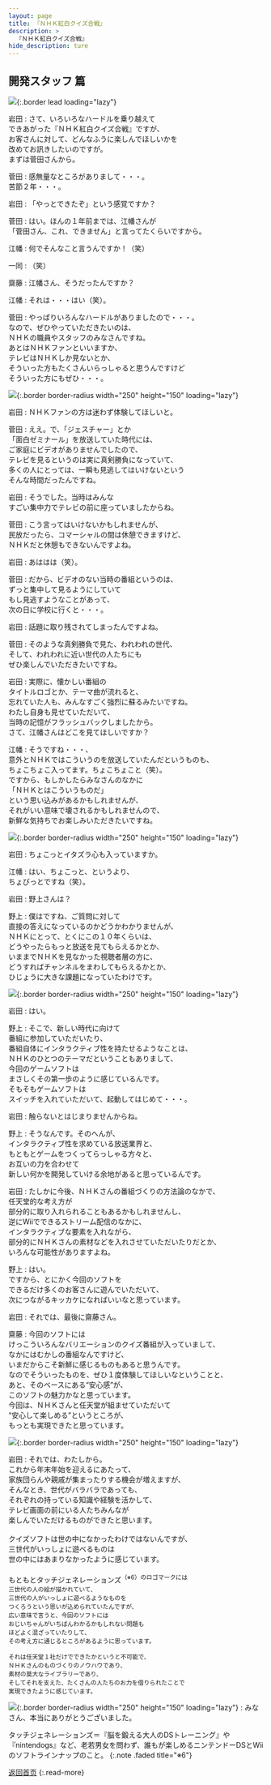 ```yaml
---
layout: page
title: 『ＮＨＫ紅白クイズ合戦』
description: >
  『ＮＨＫ紅白クイズ合戦』
hide_description: ture
---
```


## 開発スタッフ 篇

![](/interviews/jp/wii/rqij/vol2/img/mainvisual5.jpg){:.border lead loading="lazy"}

岩田
: さて、いろいろなハードルを乗り越えて<br>できあがった『ＮＨＫ紅白クイズ合戦』ですが、<br>お客さんに対して、どんなふうに楽しんでほしいかを<br>改めてお訊きしたいのですが。<br>まずは菅田さんから。

菅田
: 感無量なところがありまして・・・。<br>苦節２年・・・。

岩田
: 「やっとできたぞ」という感覚ですか？

菅田
: はい。ほんの１年前までは、江幡さんが<br>「菅田さん、これ、できません」と言ってたくらいですから。

江幡
: 何でそんなこと言うんですか！（笑）

一同
: （笑）

齋藤
: 江幡さん、そうだったんですか？

江幡
: それは・・・はい（笑）。

菅田
: やっぱりいろんなハードルがありましたので・・・。<br>なので、ぜひやっていただきたいのは、<br>ＮＨＫの職員やスタッフのみなさんですね。<br>あとはＮＨＫファンといいますか、<br>テレビはＮＨＫしか見ないとか、<br>そういった方もたくさんいらっしゃると思うんですけど<br>そういった方にもぜひ・・・。

![](/interviews/jp/wii/rqij/vol2/img/photo12.jpg){:.border border-radius width="250" height="150" loading="lazy"}

岩田
: ＮＨＫファンの方は迷わず体験してほしいと。

菅田
: ええ。で、「ジェスチャー」とか<br>「面白ゼミナール」を放送していた時代には、<br>ご家庭にビデオがありませんでしたので、<br>テレビを見るというのは実に真剣勝負になっていて、<br>多くの人にとっては、一瞬も見逃してはいけないという<br>そんな時間だったんですね。

岩田
: そうでした。当時はみんな<br>すごい集中力でテレビの前に座っていましたからね。

菅田
: こう言ってはいけないかもしれませんが、<br>民放だったら、コマーシャルの間は休憩できますけど、<br>ＮＨＫだと休憩もできないんですよね。

岩田
: あははは（笑）。

菅田
: だから、ビデオのない当時の番組というのは、<br>ずっと集中して見るようにしていて<br>もし見逃すようなことがあって、<br>次の日に学校に行くと・・・。

岩田
: 話題に取り残されてしまったんですよね。

菅田
: そのような真剣勝負で見た、われわれの世代、<br>そして、われわれに近い世代の人たちにも<br>ぜひ楽しんでいただきたいですね。

岩田
: 実際に、懐かしい番組の<br>タイトルロゴとか、テーマ曲が流れると、<br>忘れていた人も、みんなすごく強烈に蘇るみたいですね。<br>わたし自身も見せていただいて、<br>当時の記憶がフラッシュバックしましたから。<br>さて、江幡さんはどこを見てほしいですか？

江幡
: そうですね・・・、<br>意外とＮＨＫではこういうのを放送していたんだというものも、<br>ちょこちょこ入ってます。ちょこちょこと（笑）。<br>ですから、もしかしたらみなさんのなかに<br>「ＮＨＫとはこういうものだ」<br>という思い込みがあるかもしれませんが、<br>それがいい意味で壊されるかもしれませんので、<br>新鮮な気持ちでお楽しみいただきたいですね。

![](/interviews/jp/wii/rqij/vol2/img/photo13.jpg){:.border border-radius width="250" height="150" loading="lazy"}

岩田
: ちょこっとイタズラ心も入っていますか。

江幡
: はい、ちょこっと、というより、<br>ちょびっとですね（笑）。

岩田
: 野上さんは？

野上
: 僕はですね、ご質問に対して<br>直接の答えになっているのかどうかわかりませんが、<br>ＮＨＫにとって、とくにこの１０年くらいは、<br>どうやったらもっと放送を見てもらえるかとか、<br>いままでＮＨＫを見なかった視聴者層の方に、<br>どうすればチャンネルをまわしてもらえるかとか、<br>ひじょうに大きな課題になっていたわけです。

![](/interviews/jp/wii/rqij/vol2/img/photo14.jpg){:.border border-radius width="250" height="150" loading="lazy"}

岩田
: はい。

野上
: そこで、新しい時代に向けて<br>番組に参加していただいたり、<br>番組自体にインタラクティブ性を持たせるようなことは、<br>ＮＨＫのひとつのテーマだということもありまして、<br>今回のゲームソフトは<br>まさしくその第一歩のように感じているんです。<br>そもそもゲームソフトは<br>スイッチを入れていただいて、起動してはじめて・・・。

岩田
: 触らないとはじまりませんからね。

野上
: そうなんです。そのへんが、<br>インタラクティブ性を求めている放送業界と、<br>もともとゲームをつくってらっしゃる方々と、<br>お互いの力を合わせて<br>新しい何かを開発していける余地があると思っているんです。

岩田
: たしかに今後、ＮＨＫさんの番組づくりの方法論のなかで、<br>任天堂的な考え方が<br>部分的に取り入れられることもあるかもしれませんし、<br>逆にWiiでできるストリーム配信のなかに、<br>インタラクティブな要素を入れながら、<br>部分的にＮＨＫさんの素材などを入れさせていただいたりだとか、<br>いろんな可能性がありますよね。

野上
: はい。<br>ですから、とにかく今回のソフトを<br>できるだけ多くのお客さんに遊んでいただいて、<br>次につながるキッカケになればいいなと思っています。

岩田
: それでは、最後に齋藤さん。

齋藤
: 今回のソフトには<br>けっこういろんなバリエーションのクイズ番組が入っていまして、<br>なかにはむかしの番組なんですけど、<br>いまだからこそ新鮮に感じるものもあると思うんです。<br>なのでそういったものを、ぜひ１度体験してほしいなということと、<br>あと、そのベースにある“安心感”が、<br>このソフトの魅力かなと思っています。<br>今回は、ＮＨＫさんと任天堂が組ませていただいて<br>“安心して楽しめる”というところが、<br>もっとも実現できたと思っています。

![](/interviews/jp/wii/rqij/vol2/img/photo15.jpg){:.border border-radius width="250" height="150" loading="lazy"}

岩田
: それでは、わたしから。<br>これから年末年始を迎えるにあたって、<br>家族団らんや親戚が集まったりする機会が増えますが、<br>そんなとき、世代がバラバラであっても、<br>それぞれの持っている知識や経験を活かして、<br>テレビ画面の前にいる人たちみんなが<br>楽しんでいただけるものができたと思います。<br><br>クイズソフトは世の中になかったわけではないんですが、<br>三世代がいっしょに遊べるものは<br>世の中にはあまりなかったように感じています。<br><br>もともとタッチジェネレーションズ<SUP>（※6）のロゴマークには<br>三世代の人の絵が描かれていて、<br>三世代の人がいっしょに遊べるようなものを<br>つくろうという思いが込められていたんですが、<br>広い意味で言うと、今回のソフトには<br>おじいちゃんがいちばんわかるかもしれない問題も<br>ほどよく混ざっていたりして、<br>その考え方に通じるところがあるように思っています。<br><br>それは任天堂１社だけでできたかというと不可能で、<br>ＮＨＫさんのものづくりのノウハウであり、<br>素材の莫大なライブラリーであり、<br>そしてそれを支えた、たくさんの人たちのお力を借りられたことで<br>実現できたように感じています。

![](/interviews/jp/wii/rqij/vol2/img/photo16.jpg){:.border border-radius width="250" height="150" loading="lazy"}
: みなさん、本当にありがとうございました。

タッチジェネレーションズ＝『脳を鍛える大人のDSトレーニング』や『nintendogs』など、老若男女を問わず、誰もが楽しめるニンテンドーDSとWiiのソフトラインナップのこと。
{:.note .faded title="※6"}

[返回首页](../../../../../)
{:.read-more}

